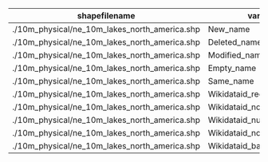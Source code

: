 shapefilename                                  |  var                     |  value
-----------------------------------------------|--------------------------|-------
./10m_physical/ne_10m_lakes_north_america.shp  |  New_name                |  11
./10m_physical/ne_10m_lakes_north_america.shp  |  Deleted_name            |  0
./10m_physical/ne_10m_lakes_north_america.shp  |  Modified_name           |  3
./10m_physical/ne_10m_lakes_north_america.shp  |  Empty_name              |  7895
./10m_physical/ne_10m_lakes_north_america.shp  |  Same_name               |  1604
./10m_physical/ne_10m_lakes_north_america.shp  |  Wikidataid_redirected   |  1
./10m_physical/ne_10m_lakes_north_america.shp  |  Wikidataid_notfound     |  0
./10m_physical/ne_10m_lakes_north_america.shp  |  Wikidataid_null         |  747
./10m_physical/ne_10m_lakes_north_america.shp  |  Wikidataid_notnull      |  453
./10m_physical/ne_10m_lakes_north_america.shp  |  Wikidataid_badformated  |  0
